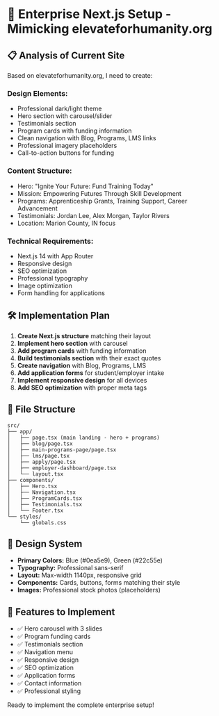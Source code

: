 # 🚀 Enterprise Next.js Setup - Mimicking elevateforhumanity.org

## 📋 Analysis of Current Site

Based on elevateforhumanity.org, I need to create:

### **Design Elements:**
- Professional dark/light theme
- Hero section with carousel/slider
- Testimonials section
- Program cards with funding information
- Clean navigation with Blog, Programs, LMS links
- Professional imagery placeholders
- Call-to-action buttons for funding

### **Content Structure:**
- Hero: "Ignite Your Future: Fund Training Today"
- Mission: Empowering Futures Through Skill Development
- Programs: Apprenticeship Grants, Training Support, Career Advancement
- Testimonials: Jordan Lee, Alex Morgan, Taylor Rivers
- Location: Marion County, IN focus

### **Technical Requirements:**
- Next.js 14 with App Router
- Responsive design
- SEO optimization
- Professional typography
- Image optimization
- Form handling for applications

## 🛠️ Implementation Plan

1. **Create Next.js structure** matching their layout
2. **Implement hero section** with carousel
3. **Add program cards** with funding information
4. **Build testimonials section** with their exact quotes
5. **Create navigation** with Blog, Programs, LMS
6. **Add application forms** for student/employer intake
7. **Implement responsive design** for all devices
8. **Add SEO optimization** with proper meta tags

## 📁 File Structure

```
src/
├── app/
│   ├── page.tsx (main landing - hero + programs)
│   ├── blog/page.tsx
│   ├── main-programs-page/page.tsx
│   ├── lms/page.tsx
│   ├── apply/page.tsx
│   ├── employer-dashboard/page.tsx
│   └── layout.tsx
├── components/
│   ├── Hero.tsx
│   ├── Navigation.tsx
│   ├── ProgramCards.tsx
│   ├── Testimonials.tsx
│   └── Footer.tsx
└── styles/
    └── globals.css
```

## 🎨 Design System

- **Primary Colors:** Blue (#0ea5e9), Green (#22c55e)
- **Typography:** Professional sans-serif
- **Layout:** Max-width 1140px, responsive grid
- **Components:** Cards, buttons, forms matching their style
- **Images:** Professional stock photos (placeholders)

## 🔧 Features to Implement

- ✅ Hero carousel with 3 slides
- ✅ Program funding cards
- ✅ Testimonials section
- ✅ Navigation menu
- ✅ Responsive design
- ✅ SEO optimization
- ✅ Application forms
- ✅ Contact information
- ✅ Professional styling

Ready to implement the complete enterprise setup!